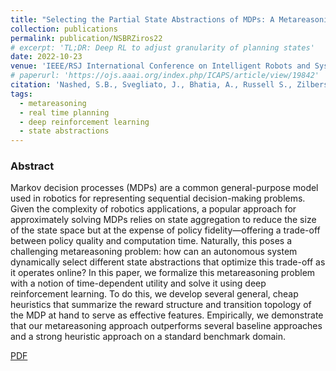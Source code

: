 ```yaml
---
title: "Selecting the Partial State Abstractions of MDPs: A Metareasoning Approach with Deep Reinforcement Learning"
collection: publications
permalink: publication/NSBRZiros22
# excerpt: 'TL;DR: Deep RL to adjust granularity of planning states'
date: 2022-10-23
venue: 'IEEE/RSJ International Conference on Intelligent Robots and Systems (IROS)'
# paperurl: 'https://ojs.aaai.org/index.php/ICAPS/article/view/19842'
citation: 'Nashed, S.B., Svegliato, J., Bhatia, A., Russell S., Zilberstein, S. (2022). Selecting the partial state abstractions of MDPs: A metareasoning approach with deep reinforcement learning. In <i>Proceedings of the IEEE/RSJ International Conference on Intelligent Robots and Systems</i>.'
tags:
  - metareasoning
  - real time planning
  - deep reinforcement learning
  - state abstractions
---
```


<!-- Everything written here will come on the paper's own webpage. All the above data except the excerpt will also appear automatically. -->

<!-- TL;DR: -->

### Abstract
Markov decision processes (MDPs) are a common general-purpose model used in robotics for representing sequential decision-making problems. Given the complexity of robotics applications, a popular approach for approximately solving MDPs relies on state aggregation to reduce the size of the state space but at the expense of policy fidelity—offering a trade-off between policy quality and computation time. Naturally, this poses a challenging metareasoning problem: how can an autonomous system dynamically select different state abstractions that optimize this trade-off as it operates online? In this paper, we formalize this metareasoning problem with a notion of time-dependent utility and solve it using deep reinforcement learning. To do this, we develop several general, cheap heuristics that summarize the reward structure and transition topology of the MDP at hand to serve as effective features. Empirically, we demonstrate that our metareasoning approach outperforms several baseline approaches and a strong heuristic approach on a standard benchmark domain.


[PDF](https://bhatiaabhinav.github.io/files/NSBRZiros22.pdf)

<!-- Should be a pdf link: -->

